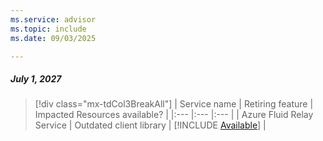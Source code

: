 ```yaml
---
ms.service: advisor
ms.topic: include
ms.date: 09/03/2025

---
```


##### July 1, 2027

> [!div class="mx-tdCol3BreakAll"]
> | Service name | Retiring feature | Impacted Resources available? |
> |:--- |:--- |:--- |
> | Azure Fluid Relay Service | Outdated client library | [!INCLUDE [Available](../../includes/inline-reusable-text/available-option.md)] |
